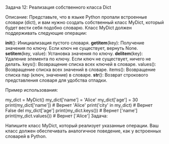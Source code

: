 Задача 12: Реализация собственного класса Dict

Описание: Представьте, что в языке Python пропали встроенные словари (dict), и вам нужно создать собственный класс MyDict, который будет вести себя подобно словарю. Класс MyDict должен поддерживать следующие операции:

__init__(): Инициализация пустого словаря.
__getitem__(key): Получение значения по ключу. Если ключ не существует, вернуть None.
__setitem__(key, value): Установка значения по ключу.
__delitem__(key): Удаление элемента по ключу. Если ключ не существует, ничего не делать.
keys(): Возвращение списка всех ключей в словаре.
values(): Возвращение списка всех значений в словаре.
items(): Возвращение списка пар (ключ, значение) в словаре.
__str__(): Возврат строкового представления словаря для удобства отладки.

Пример использования:

my_dict = MyDict()
my_dict['name'] = 'Alice'
my_dict['age'] = 30
print(my_dict['name'])  # Вернет 'Alice'
print('city' in my_dict)  # Вернет False
del my_dict['age']
print(my_dict.keys())  # Вернет ['name']
print(my_dict.values())  # Вернет ['Alice']
Задача:


Напишите класс MyDict, который реализует указанные операции. Ваш класс должен обеспечивать аналогичное поведение, как у встроенных словарей в Python.
